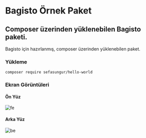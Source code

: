 # Bagisto Örnek Paket
## Composer üzerinden yüklenebilen Bagisto paketi.
Bagisto için hazırlanmış, composer üzerinden yüklenebilen paket.
### Yükleme
~~~
composer require sefasungur/hello-world
~~~
### Ekran Görüntüleri
#### Ön Yüz
![fe](https://user-images.githubusercontent.com/11026212/153897076-eec968c5-32e8-4e67-859a-281ba1e03e10.JPG)
#### Arka Yüz
![be](https://user-images.githubusercontent.com/11026212/153897068-6a7da1fa-9754-4508-a2d0-ea247c7de027.JPG)